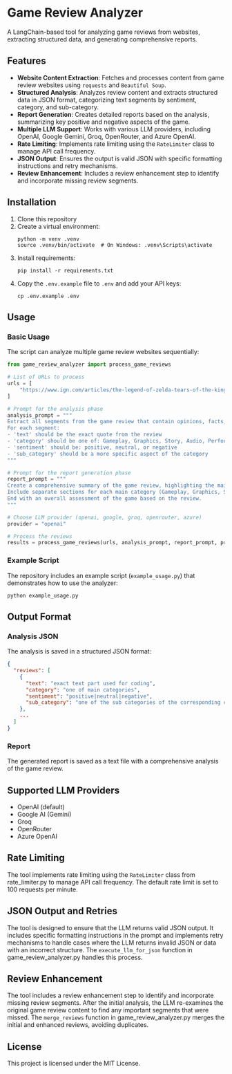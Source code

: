 # Game Review Analyzer

A LangChain-based tool for analyzing game reviews from websites, extracting structured data, and generating comprehensive reports.

## Features

- **Website Content Extraction**: Fetches and processes content from game review websites using `requests` and `Beautiful Soup`.
- **Structured Analysis**: Analyzes review content and extracts structured data in JSON format, categorizing text segments by sentiment, category, and sub-category.
- **Report Generation**: Creates detailed reports based on the analysis, summarizing key positive and negative aspects of the game.
- **Multiple LLM Support**: Works with various LLM providers, including OpenAI, Google Gemini, Groq, OpenRouter, and Azure OpenAI.
- **Rate Limiting**: Implements rate limiting using the `RateLimiter` class to manage API call frequency.
- **JSON Output**: Ensures the output is valid JSON with specific formatting instructions and retry mechanisms.
- **Review Enhancement**: Includes a review enhancement step to identify and incorporate missing review segments.

## Installation

1. Clone this repository
2. Create a virtual environment:
   ```
   python -m venv .venv
   source .venv/bin/activate  # On Windows: .venv\Scripts\activate
   ```
3. Install requirements:
   ```
   pip install -r requirements.txt
   ```
4. Copy the `.env.example` file to `.env` and add your API keys:
   ```
   cp .env.example .env
   ```

## Usage

### Basic Usage

The script can analyze multiple game review websites sequentially:

```python
from game_review_analyzer import process_game_reviews

# List of URLs to process
urls = [
    "https://www.ign.com/articles/the-legend-of-zelda-tears-of-the-kingdom-review",
]

# Prompt for the analysis phase
analysis_prompt = """
Extract all segments from the game review that contain opinions, facts, or assessments about the game.
For each segment:
- 'text' should be the exact quote from the review
- 'category' should be one of: Gameplay, Graphics, Story, Audio, Performance, Value
- 'sentiment' should be: positive, neutral, or negative
- 'sub_category' should be a more specific aspect of the category
"""

# Prompt for the report generation phase
report_prompt = """
Create a comprehensive summary of the game review, highlighting the main positive and negative aspects.
Include separate sections for each main category (Gameplay, Graphics, Story, etc.).
End with an overall assessment of the game based on the review.
"""

# Choose LLM provider (openai, google, groq, openrouter, azure)
provider = "openai"

# Process the reviews
results = process_game_reviews(urls, analysis_prompt, report_prompt, provider)
```

### Example Script

The repository includes an example script (`example_usage.py`) that demonstrates how to use the analyzer:

```
python example_usage.py
```

## Output Format

### Analysis JSON

The analysis is saved in a structured JSON format:

```json
{
  "reviews": [
    {
      "text": "exact text part used for coding",
      "category": "one of main categories",
      "sentiment": "positive|neutral|negative",
      "sub_category": "one of the sub categories of the corresponding category"
    },
    ...
  ]
}
```

### Report

The generated report is saved as a text file with a comprehensive analysis of the game review.

## Supported LLM Providers

- OpenAI (default)
- Google AI (Gemini)
- Groq
- OpenRouter
- Azure OpenAI

## Rate Limiting

The tool implements rate limiting using the `RateLimiter` class from rate_limiter.py to manage API call frequency. The default rate limit is set to 100 requests per minute.

## JSON Output and Retries

The tool is designed to ensure that the LLM returns valid JSON output. It includes specific formatting instructions in the prompt and implements retry mechanisms to handle cases where the LLM returns invalid JSON or data with an incorrect structure. The `execute_llm_for_json` function in game_review_analyzer.py handles this process.

## Review Enhancement

The tool includes a review enhancement step to identify and incorporate missing review segments. After the initial analysis, the LLM re-examines the original game review content to find any important segments that were missed. The `merge_reviews` function in game_review_analyzer.py merges the initial and enhanced reviews, avoiding duplicates.

## License

This project is licensed under the MIT License.
